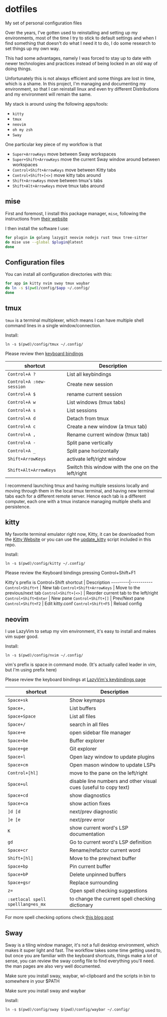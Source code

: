 # dotfiles

My set of personal configuration files

Over the years, I've gotten used to reinstalling and setting up my environments,
most of the time I try to stick to default settings and when I find something that
doesn't do what I need it to do, I do some research to set things up my own way.

This had some advantages, namely I was forced to stay up to date with newer
technologies and practices instead of being locked in an old way of doing things.

Unfortunately this is not always efficient and some things are lost in time,
which is a shame. In this project, I'm managing and documenting my environment,
so that I can reinstall linux and even try different Distributions and my
environment will remain the same.

My stack is around using the following apps/tools:

- `kitty`
- `tmux`
- `neovim`
- `oh my zsh`
- `Sway`

One particular key piece of my workflow is that

- `Super+ArrowKeys` move between Sway workspaces
- `Super+Shift+ArrowKeys` move the current Sway window around between workspaces
- `Control+Shift+ArrowKeys` move between Kitty tabs
- `Control+Shift+[<>]` move kitty tabs around 
- `Shift+ArrowKeys` move between tmux's tabs
- `Shift+Alt+ArrowKeys` move tmux tabs around

## mise

First and foremost, I install this package manager, `mise`, following the instructions from
[their website](https://mise.jdx.dev/getting-started.html)

I then install the software I use:

```bash
for plugin in golang lazygit neovim nodejs rust tmux tree-sitter
do mise use --global $plugin@latest
done
```
## Configuration files

You can install all configuration directories with this:

```bash
for app in kitty nvim sway tmux waybar
do ln -s $(pwd)/config/$app ~/.config/
done
```


## tmux

`tmux` is a terminal multiplexer, which means I can have multiple shell command lines in a single window/connection.

Install:
```
ln -s $(pwd)/config/tmux ~/.config/
```

Please review then
[keyboard bindings](https://github.com/gpakosz/.tmux?tab=readme-ov-file#bindings)

shortcut   | Description
-----------|-----------
`Control+A ?` | List all keybindings
`Control+A :new-session` | Create new session
`Control+A $` | rename current session
`Control+A w` | List windows (tmux tabs)
`Control+A s` | List sessions
`Control+A d` | Detach from tmux
`Control+A c` | Create a new window (a tmux tab)
`Control+A ,` | Rename current window (tmux tab)
`Control+A -` | Split pane vertically
`Control+A _` | Split pane horizontally
`Shift+ArrowKeys` | activate left/right window
`Shift+Alt+ArrowKeys` | Switch this window with the one on the left/right

I recommend launching tmux and having multiple sessions locally and moving through
them in the local tmux terminal, and having new terminal tabs each for a different
remote server. Hence each tab is a different computer, each one with a tmux instance
managing multiple shells and persistence.

## kitty

My favorite terminal emulator right now, Kitty, it can be downloaded from the
[Kitty Website](https://sw.kovidgoyal.net/kitty/binary/)
or you can use the [update_kitty](/update_kitty) script included in this repo.

Install:
```
ln -s $(pwd)/config/kitty ~/.config/
```

Please review the Keyboard bindings pressing Control+Shift+F1

Kitty's prefix is Control+Shift
shortcut | Description
---------|-----------
`Control+Shift+t` | New tab
`Control+Shift+ArrowKeys` | Move to the previous/next tab
`Control+Shift+[<>]` | Reorder current tab to the left/right
`Control+Shift+Enter` | New pane
`Control+Shift+[]` | Prev/Next pane
`Control+Shift+F2` | Edit kitty.conf
`Control+Shift+F5` | Reload config

## neovim

I use LazyVim to setup my vim environment, it's easy to install and makes vim super good.

Install:
```
ln -s $(pwd)/config/nvim ~/.config/
```

vim's prefix is space in command mode. (It's actually called leader in vim,
but I'm using prefix here)

Please review the keyboard bindings at [LazyVim's keybindings page](https://www.lazyvim.org/keymaps)

shortcut | Description
---------|-----------
`Space+sk` | Show keymaps
`Space+,` | List buffers
`Space+Space` | List all files
`Space+/` | search in all files
`Space+e` | open sidebar file manager
`Space+be` | Buffer explorer
`Space+ge` | Git explorer
`Space+l` | Open lazy window to update plugins
`Space+cm` | Open mason window to update LSPs
`Control+[hl]` | move to the pane on the left/right
`Space+ul` | disable line numbers and other visual cues (useful to copy text)
`Space+cd` | show diagnostics
`Space+ca` | show action fixes
`]d [d` | next/prev diagnostic
`]e [e` | next/prev error
`K` | show current word's LSP documentation
`gd` | Go to current word's LSP definition
`Space+cr` | Rename/refactor current word
`Shift+[hl]` | Move to the prev/next buffer
`Space+bp` | Pin current buffer
`Space+bP` | Delete unpinned buffers
`Space+gsr` | Replace surrounding
`z=` | Open spell checking suggestions
`:setlocal spell spelllang=es_mx` | to change the current spell checking dictionary

For more spell checking options check [this blog post](https://johncodes.com/posts/2023/02-25-nvim-spell/)

## Sway

Sway is a tiling window manager, it's not a full desktop environment, which makes it super light and fast.
The workflow takes some time getting used to, but once you are familiar with the keyboard shortcuts, things make
a lot of sense, you can review the sway config file to find everything you'll need. the man pages are also 
very well documented.

Make sure you install sway, waybar, wl-clipboard and the scripts in bin to somewhere in your $PATH

Make sure you install sway and waybar


Install:
```
ln -s $(pwd)/config/sway $(pwd)/config/waybar ~/.config/
```

